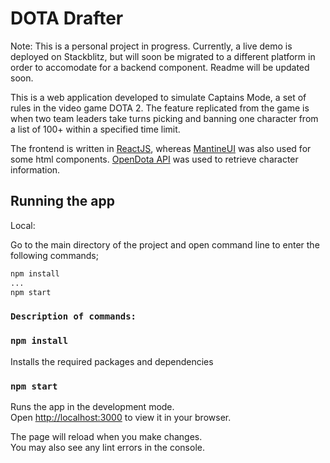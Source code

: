 # DOTA Drafter

Note: This is a personal project in progress. Currently, a live demo is deployed on Stackblitz, but will soon be migrated to a different platform in order to accomodate for a backend component. Readme will be updated soon.

This is a web application developed to simulate Captains Mode, a set of rules in the video game DOTA 2. The feature replicated from the game is when two team leaders take turns picking and banning one character from a list of 100+ within a specified time limit.

The frontend is written in [ReactJS](https://reactjs.org/), whereas [MantineUI](https://mantine.dev/) was also used for some html components. [OpenDota API](https://docs.opendota.com/) was used to retrieve character information.

## Running the app

Local:

Go to the main directory of the project and open command line to enter the following commands;

```sh
npm install
...
npm start
```

### `Description of commands:`

### `npm install`

Installs the required packages and dependencies

### `npm start`

Runs the app in the development mode.\
Open [http://localhost:3000](http://localhost:3000) to view it in your browser.

The page will reload when you make changes.\
You may also see any lint errors in the console.
